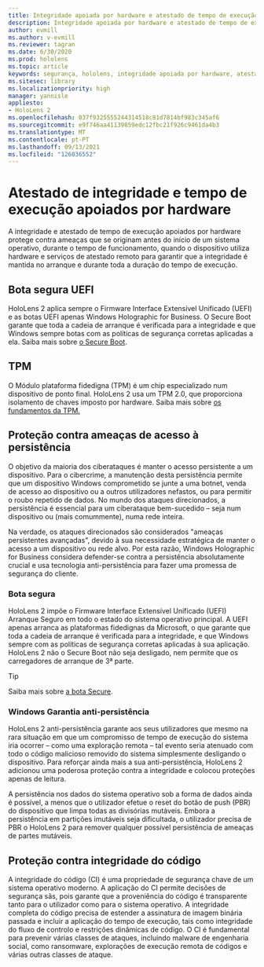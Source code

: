 ```yaml
---
title: Integridade apoiada por hardware e atestado de tempo de execução
description: Integridade apoiada por hardware e atestado de tempo de execução
author: evmill
ms.author: v-evmill
ms.reviewer: tagran
ms.date: 6/30/2020
ms.prod: hololens
ms.topic: article
keywords: segurança, hololens, integridade apoiada por hardware, atestado de tempo de execução, UEFI, boot segura UEFI, boot seguro, TPM, proteção contra ameaças, Windows Anti-Persistência Garantia, integridade do código, proteção de código,
ms.sitesec: library
ms.localizationpriority: high
manager: yannisle
appliesto:
- HoloLens 2
ms.openlocfilehash: 037f9325555244314518c81d7814bf983c345af6
ms.sourcegitcommit: e9f746aa41139859edc12fbc21f926c9461da4b3
ms.translationtype: MT
ms.contentlocale: pt-PT
ms.lasthandoff: 09/13/2021
ms.locfileid: "126036552"
---
```

# <a name="hardware-backed-integrity-and-runtime-attestation"></a>Atestado de integridade e tempo de execução apoiados por hardware

A integridade e atestado de tempo de execução apoiados por hardware protege contra ameaças que se originam antes do início de um sistema operativo, durante o tempo de funcionamento, quando o dispositivo utiliza hardware e serviços de atestado remoto para garantir que a integridade é mantida no arranque e durante toda a duração do tempo de execução.

## <a name="uefi-secure-boot"></a>Bota segura UEFI

HoloLens 2 aplica sempre o Firmware Interface Extensível Unificado (UEFI) e as botas UEFI apenas Windows Holographic for Business.
O Secure Boot garante que toda a cadeia de arranque é verificada para a integridade e que Windows sempre botas com as políticas de segurança corretas aplicadas a ela. Saiba mais sobre [o Secure Boot](/windows-hardware/design/device-experiences/oem-secure-boot).

## <a name="tpm"></a>TPM

O Módulo plataforma fidedigna (TPM) é um chip especializado num dispositivo de ponto final. HoloLens 2 usa um TPM 2.0, que proporciona isolamento de chaves imposto por hardware. Saiba mais sobre [os fundamentos da TPM.](/windows/security/information-protection/tpm/tpm-fundamentals)

## <a name="persistence-access-threat-protection"></a>Proteção contra ameaças de acesso à persistência

O objetivo da maioria dos ciberataques é manter o acesso persistente a um dispositivo. Para o cibercrime, a manutenção desta persistência permite que um dispositivo Windows comprometido se junte a uma botnet, venda de acesso ao dispositivo ou a outros utilizadores nefastos, ou para permitir o roubo repetido de dados. No mundo dos ataques direcionados, a persistência é essencial para um ciberataque bem-sucedido – seja num dispositivo ou (mais comummente), numa rede inteira.  

Na verdade, os ataques direcionados são considerados "ameaças persistentes avançadas", devido à sua necessidade estratégica de manter o acesso a um dispositivo ou rede alvo. Por esta razão, Windows Holographic for Business considera defender-se contra a persistência absolutamente crucial e usa tecnologia anti-persistência para fazer uma promessa de segurança do cliente.

### <a name="secure-boot"></a>Bota segura

HoloLens 2 impõe o Firmware Interface Extensível Unificado (UEFI) Arranque Seguro em todo o estado do sistema operativo principal. A UEFI apenas arranca as plataformas fidedignas da Microsoft, o que garante que toda a cadeia de arranque é verificada para a integridade, e que Windows sempre com as políticas de segurança corretas aplicadas à sua aplicação. HoloLens 2 não o Secure Boot não seja desligado, nem permite que os carregadores de arranque de 3ª parte.

> [!Tip]
> Saiba mais sobre [a bota Secure](/windows-hardware/design/device-experiences/oem-secure-boot).

### <a name="windows-anti-persistence-assurance"></a>Windows Garantia anti-persistência

HoloLens 2 anti-persistência garante aos seus utilizadores que mesmo na rara situação em que um compromisso de tempo de execução do sistema iria ocorrer – como uma exploração remota – tal evento seria atenuado com todo o código malicioso removido do sistema simplesmente desligando o dispositivo. Para reforçar ainda mais a sua anti-persistência, HoloLens 2 adicionou uma poderosa proteção contra a integridade e colocou proteções apenas de leitura.

A persistência nos dados do sistema operativo sob a forma de dados ainda é possível, a menos que o utilizador efetue o reset do botão de push (PBR) do dispositivo que limpa todas as divisórias mutáveis. Embora a persistência em partições imutáveis seja dificultada, o utilizador precisa de PBR o HoloLens 2 para remover qualquer possível persistência de ameaças de partes mutáveis.

## <a name="code-integrity-protection"></a>Proteção contra integridade do código

A integridade do código (CI) é uma propriedade de segurança chave de um sistema operativo moderno. A aplicação do CI permite decisões de segurança sãs, pois garante que a proveniência do código é transparente tanto para o utilizador como para o sistema operativo. A integridade completa do código precisa de estender a assinatura de imagem binária passada e incluir a aplicação do tempo de execução, tais como integridade do fluxo de controlo e restrições dinâmicas de código. O CI é fundamental para prevenir várias classes de ataques, incluindo malware de engenharia social, como ransomware, explorações de execução remota de códigos e várias outras classes de ataque.

